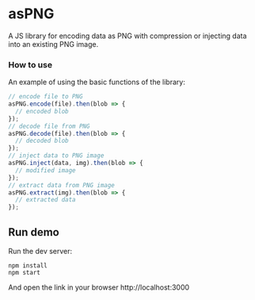 # asPNG

A JS library for encoding data as PNG with compression or injecting data into
an existing PNG image.

### How to use

An example of using the basic functions of the library:

```js
// encode file to PNG
asPNG.encode(file).then(blob => {
  // encoded blob
});
// decode file from PNG
asPNG.decode(file).then(blob => {
  // decoded blob
});
// inject data to PNG image
asPNG.inject(data, img).then(blob => {
  // modified image
});
// extract data from PNG image
asPNG.extract(img).then(blob => {
  // extracted data
});
```

## Run demo

Run the dev server:

```
npm install
npm start
```

And open the link in your browser http://localhost:3000
